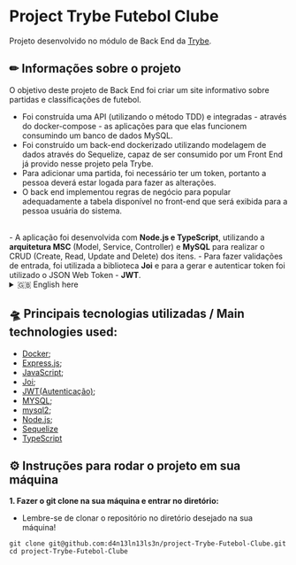 # Project Trybe Futebol Clube
Projeto desenvolvido no módulo de Back End da [Trybe](https://www.betrybe.com/). 

## ✏ Informações sobre o projeto
O objetivo deste projeto de Back End foi criar um site informativo sobre partidas e classificações de futebol.
- Foi construída uma API (utilizando o método TDD) e integradas - através do docker-compose - as aplicações para que elas funcionem consumindo um banco de dados MySQL.
- Foi construído um back-end dockerizado utilizando modelagem de dados através do Sequelize, capaz de ser consumido por um Front End já provido nesse projeto pela Trybe.
- Para adicionar uma partida, foi necessário ter um token, portanto a pessoa deverá estar logada para fazer as alterações. 
- O back end implementou regras de negócio para popular adequadamente a tabela disponível no front-end que será exibida para a pessoa usuária do sistema.
</br>
- A aplicação foi desenvolvida com <strong>Node.js e TypeScript</strong>, utilizando a <strong>arquitetura MSC</strong> (Model, Service, Controller) e <strong>MySQL</strong> para realizar o CRUD (Create, Read, Update and Delete) dos itens.
- Para fazer validações de entrada, foi utilizada a biblioteca <strong>Joi</strong> e para a gerar e autenticar token foi utilizado o JSON Web Token - <strong>JWT</strong>.

 <details>
 <summary> 🇬🇧 English here</summary>
 ## ✏ Information about the project
 The goal of this back-end project was to an informative website on matches and rankings of soccer.
  - An API was built (using Test-driven Development - TDD) and integrated - through docker-compose - so it worked consuming data from a MySQL database.
  - A dockerized back end was built using data modeling through Sequelize, able to be consumed by a Front End already supplied for this project by Trybe.
  - To add a match, it was necessary to have a token, therefore the user should be logged in to make alterations.
  - The back end implemented business rules to adequately populate the table available in the Front End, which is displayed to the user accessing the system.
 </br>
 - The application was developed with <strong>Node.js and Typescript</strong>, using <strong>MSC architecture</strong> (Model, Service and Controller) and <strong>MySQL</strong> to perform CRUD (Create, Read, Update and Delete) operations.
 - To validate data input, the <strong>Joi</strong> library was used and to generate and authenticate tokens JSON Web Token - <strong>JWT</strong>.
 </details>
 
## 🛸 Principais tecnologias utilizadas / Main technologies used: 
- [Docker](https://www.docker.com/);
- [Express.js](https://expressjs.com/);
- [JavaScript](https://developer.mozilla.org/pt-BR/docs/Web/JavaScript);
- [Joi](https://joi.dev/api/?v=17.6.0);
- [JWT(Autenticação)](https://jwt.io/);
- [MYSQL](https://www.mysql.com/);
- [mysql2](https://www.npmjs.com/package/mysql2);
- [Node.js](https://nodejs.org/en/);
- [Sequelize](https://sequelize.org/)
- [TypeScript](https://www.typescriptlang.org/)

## ⚙ Instruções para rodar o projeto em sua máquina

<strong>1. Fazer o git clone na sua máquina e entrar no diretório:</strong>
 - Lembre-se de clonar o repositório no diretório desejado na sua máquina!
 ```
 git clone git@github.com:d4n13ln13ls3n/project-Trybe-Futebol-Clube.git
 cd project-Trybe-Futebol-Clube
